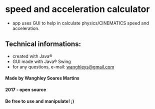 # speed and acceleration calculator
- app uses GUI to help in calculate physics/CINEMATICS speed and acceleration.

## Technical informations:
- created with Java®
- GUI made with Java® Swing
- for any questions, e-mail: wanghleys@gmail.com

#### Made by Wanghley Soares Martins
#### 2017 - open source
#### Be free to use and manipulate! ;)
